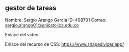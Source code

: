 
## gestor de tareas
Nombre: Sergio Arango Garcia
ID: 408701
Correo: sergio.arango01@unicatolica.edu.co

Enlace del video


Enlace del recurso de CSS: https://www.shapedivider.app/
